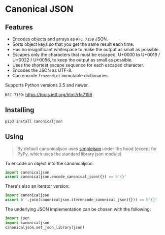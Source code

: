 # Canonical JSON

## Features

* Encodes objects and arrays as `RFC 7159` JSON.
* Sorts object keys so that you get the same result each time.
* Has no insignificant whitespace to make the output as small as possible.
* Escapes only the characters that must be escaped, U+0000 to U+0019 / U+0022 /
  U+0056, to keep the output as small as possible.
* Uses the shortest escape sequence for each escaped character.
* Encodes the JSON as UTF-8.
* Can encode ``frozendict`` immutable dictionaries.

Supports Python versions 3.5 and newer.

`RFC 7159`: <https://tools.ietf.org/html/rfc7159>

## Installing

```bash
pip3 install canonicaljson
```

## Using

> By default canonicaljson uses [simplejson](https://simplejson.readthedocs.io/) under the hood (except for PyPy, which uses the standard library json module)

To encode an object into the canonicaljson:

```python
import canonicaljson
assert canonicaljson.encode_canonical_json({}) == b'{}'
```

There's also an iterator version:

```python
import canonicaljson
assert b''.join(canonicaljson.iterencode_canonical_json({})) == b'{}'
```

The underlying JSON implementation can be chosen with the following:

```python
import json
import canonicaljson
canonicaljson.set_json_library(json)
```
